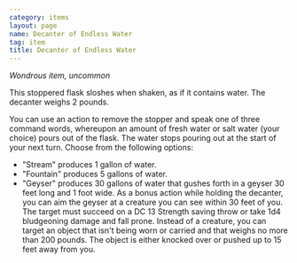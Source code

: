 ```yaml
---
category: items
layout: page
name: Decanter of Endless Water 
tag: item
title: Decanter of Endless Water 
---
```


_Wondrous item, uncommon_ 

This stoppered flask sloshes when shaken, as if it contains water. The decanter weighs 2 pounds.

You can use an action to remove the stopper and speak one of three command words, whereupon an amount of fresh water or salt water (your choice) pours out of the flask. The water stops pouring out at the start of your next turn. Choose from the following options:

* "Stream" produces 1 gallon of water. 
* "Fountain" produces 5 gallons of water.
* "Geyser" produces 30 gallons of water that gushes forth in a geyser 30 feet long and 1 foot wide. As a bonus action while holding the decanter, you can aim the geyser at a creature you can see within 30 feet of you. The target must succeed on a DC 13 Strength saving throw or take 1d4 bludgeoning damage and fall prone. Instead of a creature, you can target an object that isn't being worn or carried and that weighs no more than 200 pounds. The object is either knocked over or pushed up to 15 feet away from you. 
